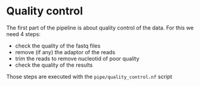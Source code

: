 
# Quality control

The first part of the pipeline is about quality control of the data.
For this we need 4 steps:
- check the quality of the fastq files
- remove (if any) the adaptor of the reads
- trim the reads to remove nucleotid of poor quality
- check the quality of the results

Those steps are executed with the `pipe/quality_control.nf` script
